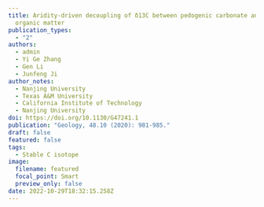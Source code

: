```yaml
---
title: Aridity-driven decoupling of δ13C between pedogenic carbonate and soil
  organic matter
publication_types:
  - "2"
authors:
  - admin
  - Yi Ge Zhang
  - Gen Li
  - Junfeng Ji
author_notes:
  - Nanjing University
  - Texas A&M University
  - California Institute of Technology
  - Nanjing University
doi: https://doi.org/10.1130/G47241.1
publication: "Geology, 48.10 (2020): 981-985."
draft: false
featured: false
tags:
  - Stable C isotope
image:
  filename: featured
  focal_point: Smart
  preview_only: false
date: 2022-10-29T18:32:15.258Z
---
```


